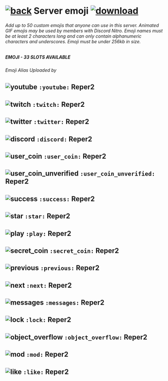 # [![back](https://cdn.discordapp.com/emojis/887168885747511396?size=32)](https://reper2.github.io/Downloadable-Files/discord/guilds/885671803593297951) Server emoji [![download](https://cdn.discordapp.com/emojis/885670815725674527.png?size=32)](https://raw.githubusercontent.com/Reper2/Downloadable-Files/master/discord/guilds/885671803593297951/emoji.md)

###### Add up to 50 custom emojis that anyone can use in this server. Animated GIF emojis may be used by members with Discord Nitro. Emoji names must be at least 2 characters long and can only contain alphanumeric characters and underscores. Emoji must be under 256kb in size.

##### EMOJI - 33 SLOTS AVAILABLE
###### Emoji Alias Uploaded by

![youtube](https://cdn.discordapp.com/emojis/885672366951252008.png?size=32) `:youtube:` Reper2
---

![twitch](https://cdn.discordapp.com/emojis/885672325733822494.png?size=32) `:twitch:` Reper2
---

![twitter](https://cdn.discordapp.com/emojis/885672325712855070.png?size=32) `:twitter:` Reper2
---

![discord](https://cdn.discordapp.com/emojis/885672226844712970.png?size=32) `:discord:` Reper2
---

![user_coin](https://cdn.discordapp.com/emojis/885672138076459008.png?size=32) `:user_coin:` Reper2
---

![user_coin_unverified](https://cdn.discordapp.com/emojis/885672138051301386.png?size=32) `:user_coin_unverified:` Reper2
---

![success](https://cdn.discordapp.com/emojis/885672137929678848.png?size=32) `:success:` Reper2
---

![star](https://cdn.discordapp.com/emojis/885672137719947325.png?size=32) `:star:` Reper2
---

![play](https://cdn.discordapp.com/emojis/885672090030702592.png?size=32) `:play:` Reper2
---

![secret_coin](https://cdn.discordapp.com/emojis/885672089389002782.png?size=32) `:secret_coin:` Reper2
---

![previous](https://cdn.discordapp.com/emojis/885672089330266174.png?size=32) `:previous:` Reper2
---

![next](https://cdn.discordapp.com/emojis/885672089258975252.png?size=32) `:next:` Reper2
---

![messages](https://cdn.discordapp.com/emojis/885672089237987338.png?size=32) `:messages:` Reper2
---

![lock](https://cdn.discordapp.com/emojis/885672089137319986.png?size=32) `:lock:` Reper2
---

![object_overflow](https://cdn.discordapp.com/emojis/885672089019904141.png?size=32) `:object_overflow:` Reper2
---

![mod](https://cdn.discordapp.com/emojis/885672088931823647.png?size=32) `:mod:` Reper2
---

![like](https://cdn.discordapp.com/emojis/885672022074621972.png?size=32) `:like:` Reper2
---
